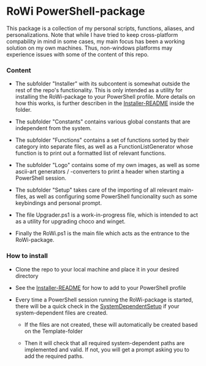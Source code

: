 # RoWi PowerShell-package
 This package is a collection of my personal scripts, functions, aliases, and personalizations. Note that while I have tried to keep cross-platform compability in mind in some cases, my main focus has been a working solution on my own machines. Thus, non-windows platforms may experience issues with some of the content of this repo.

 ### Content
-  The subfolder "Installer" with its subcontent is somewhat outside the rest of the repo's functionality. This is only intended as a utility for installing the RoWi-package to your PowerShell profile. More details on how this works, is further describen in the [Installer-README](./Installer/README.md) inside the folder.

- The subfolder "Constants" contains various global constants that are independent from the system.

- The subfolder "Functions" contains a set of functions sorted by their category into separate files, as well as a FunctionListGenerator whose function is to print out a formatted list of relevant functions.

- The subfolder "Logo" contains some of my own images, as well as some ascii-art generators / -converters to print a header when starting a PowerShell session.

- The subfolder "Setup" takes care of the importing of all relevant main-files, as well as configuring some PowerShell funcionality such as some keybindings and personal prompt.

- The file Upgrader.ps1 is a work-in-progress file, which is intended to act as a utility for upgrading choco and winget.

- Finally the RoWi.ps1 is the main file which acts as the entrance to the RoWi-package.

 ### How to install
 - Clone the repo to your local machine and place it in your desired directory

 - See the [Installer-README](./Installer/README.md) for how to add to your PowerShell profile

 - Every time a PowerShell session running the RoWi-package is started, there will be a quick check in the [SystemDependentSetup](./SystemDependent/SystemDepententSetup.ps1) if your system-dependent files are created.

   - If the files are not created, these will automatically be created based on the Template-folder

   - Then it will check that all required system-dependent paths are implemented and valid. If not, you will get a prompt asking you to add the required paths. 
 